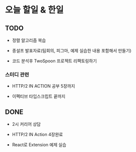 # 오늘 할일 & 한일

## TODO

- 정렬 알고리즘 복습

- 종설프 발표자료(팀회의, 피그마, 예제 실습한 내용 포함해서 만들기)

- 코드 분석후 TwoSpoon 프로젝트 리팩토링하기

### 스터디 관련

- HTTP/2 IN ACTION 공부 5장까지

- 이펙티브 타입스크립트 끝까지

## DONE

- 2시 커리어 상담

- HTTP/2 IN Action 4장완료

- React로 Extension 예제 실습
